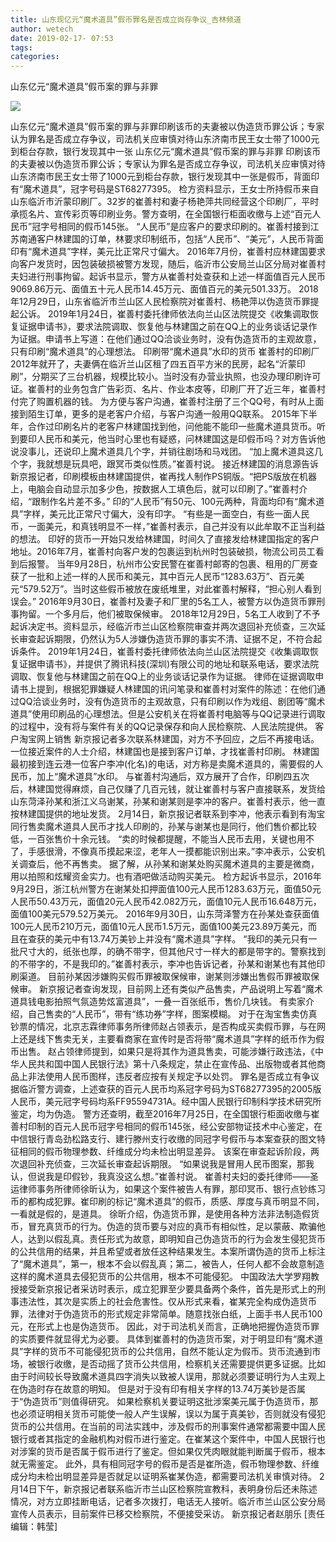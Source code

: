 ```yaml
---
title: 山东现亿元“魔术道具”假币罪名是否成立尚存争议_吉林频道
author: wetech
date: 2019-02-17- 07:53
tags: 
categories: 
---
```

山东亿元“魔术道具”假币案的罪与非罪
<!-- more -->
                
<img align="center" border="0" src="http://p2.ifengimg.com/a/2016/0810/204c433878d5cf9size1_w16_h16.png" />
                
            
山东亿元“魔术道具”假币案的罪与非罪印刷该币的夫妻被以伪造货币罪公诉；专家认为罪名是否成立存争议，司法机关应审慎对待山东济南市民王女士带了1000元到柜台存款，银行发现其中一张
山东亿元“魔术道具”假币案的罪与非罪
印刷该币的夫妻被以伪造货币罪公诉；专家认为罪名是否成立存争议，司法机关应审慎对待
山东济南市民王女士带了1000元到柜台存款，银行发现其中一张是假币，背面印有“魔术道具”，冠字号码是ST68277395。
检方资料显示，王女士所持假币来自山东临沂市沂蒙印刷厂。32岁的崔善村和妻子杨艳萍共同经营这个印刷厂，平时承揽名片、宣传彩页等印刷业务。警方查明，在全国银行柜面收缴与上述“百元人民币”冠字号相同的假币145张。
“人民币”是应客户的要求印刷的。崔善村接到江苏南通客户林建国的订单，林要求印制纸币，包括“人民币”、“美元”，人民币背面印有“魔术道具”字样，美元比正常尺寸偏大。
2016年7月份，崔善村应林建国要求向客户发货时，因包装破损被警方发现，随后，临沂市公安局兰山区分局对崔善村夫妇进行刑事拘留。起诉书显示，警方从崔善村处查获和上述一样面值百元人民币9069.86万元、面值五十元人民币14.45万元、面值百元的美元501.33万。
2018年12月29日，山东省临沂市兰山区人民检察院对崔善村、杨艳萍以伪造货币罪提起公诉。
2019年1月24日，崔善村委托律师依法向兰山区法院提交《收集调取恢复证据申请书》，要求法院调取、恢复他与林建国之前在QQ上的业务谈话记录作为证据。申请书上写道：在他们通过QQ洽谈业务时，没有伪造货币的主观故意，只有印刷“魔术道具”的心理想法。
印刷带“魔术道具”水印的货币
崔善村的印刷厂2012年就开了，夫妻俩在临沂兰山区租了四五百平方米的民房，起名“沂蒙印刷”，分期买了三台机器，规模比较小。当时没有办营业执照，也没办理印刷许可证。崔善村的业务包含广告彩页、名片、作业本皮等，印刷厂开了近三年，崔善村付完了购置机器的钱。
为方便与客户沟通，崔善村注册了三个QQ号，有时从上面接到陌生订单，更多的是老客户介绍，与客户沟通一般用QQ联系。
2015年下半年，合作过印刷名片的老客户林建国找到他，问他能不能印一些魔术道具货币。听到要印人民币和美元，他当时心里也有疑惑，问林建国这是印假币吗？对方告诉他说没事儿，还说印上魔术道具几个字，并销往剧场和马戏团。
“加上魔术道具这几个字，我就想是玩具吧，跟冥币类似性质。”崔善村说。
接近林建国的消息源告诉新京报记者，印刷模板由林建国提供，崔再找人制作PS铜版。“把PS版放在机器上，电脑会自动显示加多少色，按数据人工填色后，就可以印刷了。”崔善村介绍，“跟制作名片差不多。”
印的“人民币”有50元、100元两种，背面均印有“魔术道具”字样，美元比正常尺寸偏大，没有印字。
“有些是一面空白，有些一面人民币，一面美元，和真钱明显不一样，”崔善村表示，自己并没有以此牟取不正当利益的想法。
印好的货币一开始只发给林建国，时间久了直接发给林建国指定的客户地址。2016年7月，崔善村向客户发的包裹运到杭州时包装破损，物流公司员工看到后报警。
当年9月28日，杭州市公安民警在崔善村邮寄的包裹、租用的厂房查获了一批和上述一样的人民币和美元，其中百元人民币“1283.63万”、百元美元“579.52万”。当时这些假币被放在废纸堆里，对此崔善村解释，“担心别人看到误会。”
2016年9月30日，崔善村及妻子和厂里的5名工人，被警方以伪造货币罪刑事拘留。一个多月后，他们被取保候审。
2018年12月29日，5名工人收到了不予起诉决定书。资料显示，经临沂市兰山区检察院审查并两次退回补充侦查，三次延长审查起诉期限，仍然认为5人涉嫌伪造货币罪的事实不清、证据不足，不符合起诉条件。
2019年1月24日，崔善村委托律师依法向兰山区法院提交《收集调取恢复证据申请书》，并提供了腾讯科技(深圳)有限公司的地址和联系电话，要求法院调取、恢复他与林建国之前在QQ上的业务谈话记录作为证据。
律师在证据调取申请书上提到，根据犯罪嫌疑人林建国的讯问笔录和崔善村对案件的陈述：在他们通过QQ洽谈业务时，没有伪造货币的主观故意，只有印刷以作为戏组、剧团等“魔术道具”使用印刷品的心理想法。但是公安机关在将崔善村电脑等与QQ记录进行调取的过程中，没有将与案件有关的QQ记录保存和向人民检察院、人民法院提供。
客户淘宝网上销售
新京报记者多次联系林建国，对方不予回应，之后不再接电话。一位接近案件的人士介绍，林建国也是接到客户订单，才找崔善村印刷。
林建国最初接到连云港一位客户李冲(化名)的电话，对方称是卖魔术道具的，需要假的人民币，加上“魔术道具”水印。
与崔善村沟通后，双方展开了合作，印刷四五次后，林建国觉得麻烦，自己仅赚了几百元钱，就让崔善村与客户直接联系，发货给山东菏泽孙某和浙江义乌谢某，孙某和谢某则是李冲的客户。崔善村表示，他一直按林建国提供的地址发货。
2月14日，新京报记者联系到李冲，他表示看到有淘宝同行售卖魔术道具人民币才找人印刷的，孙某与谢某也是同行，他们售价都比较低，一百张售价十余元钱。
“卖的时候都提醒，不能当人民币去用，关键也用不了，手感很滑，不像真币摸起来涩，老年人一摸都能识别出来。”李冲表示，公安机关调查后，他不再售卖。
据了解，从孙某和谢某处购买魔术道具的主要是微商，用以拍照和炫耀资金实力。也有酒吧做活动购买美元。
检方起诉书显示，2016年9月29日，浙江杭州警方在谢某处扣押面值100元人民币1283.63万元，面值50元人民币50.43万元，面值20元人民币42.082万元，面值10元人民币16.648万元，面值100美元579.52万美元。
2016年9月30日，山东菏泽警方在孙某处查获面值100元人民币210万元，面值10元人民币1.5万元，面值100美元23.89万美元，而且在查获的美元中有13.74万美钞上并没有“魔术道具”字样。
“我印的美元只有一批尺寸大的，纸张也厚，的确不带字，但其他尺寸一样大的都是带字的。警察找到的不带字的，不是我印的。”崔善村表示，李冲也告诉记者，孙某和谢某也有其他印刷渠道。
目前孙某因涉嫌购买假币罪被取保候审，谢某则涉嫌出售假币罪被取保候审。
新京报记者查询发现，目前网上还有类似产品售卖，产品说明上写着“魔术道具钱电影拍照气氛造势炫富道具”，一叠一百张纸币，售价几块钱。
有卖家介绍，自己售卖的“人民币”，带有“练功券”字样，图案模糊。
对于在淘宝售卖仿真钞票的情况，北京志霖律师事务所律师赵占领表示，是否构成买卖假币罪，与在网上还是线下售卖无关，主要看商家在宣传时是否将带“魔术道具”字样的纸币作为假币出售。
赵占领律师提到，如果只是将其作为道具售卖，可能涉嫌行政违法，《中华人民共和国中国人民银行法》第十八条规定，禁止在宣传品、出版物或者其他商品上非法使用人民币图样，违反者应按有关规定予以处罚。
罪名是否成立有争议
据临沂警方调查，上述查获的百元人民币均系冠字号码为ST68277395的2005版人民币，美元冠字号码均系FF95594731A。经中国人民银行印制科学技术研究所鉴定，均为伪造。
警方还查明，截至2016年7月25日，在全国银行柜面收缴与崔善村印制的百元人民币冠字号相同的假币145张，经公安部物证技术中心鉴定，在中信银行青岛劲松路支行、建行滕州支行收缴的同冠字号假币与本案查获的图文特征相同的假币物理参数、纤维成分均未检出明显差异。
该案在审查起诉阶段，两次退回补充侦查，三次延长审查起诉期限。
“如果说我是冒用人民币图案，那我认，但说我是印假钞，我真没这么想。”崔善村说。
崔善村夫妇的委托律师——圣运律师事务所律师徐昕认为，如果这个案件被告人有罪，那印冥币、银行点钞练习币的都构成犯罪。崔印刷的标记“魔术道具”的假币，质感、厚度与真币明显不同，一看就是假的，是道具。
徐昕介绍，伪造货币罪，是使用各种方法非法制造假货币，冒充真货币的行为。伪造的货币要与对应的真币有相似性，足以蒙蔽、欺骗他人，达到以假乱真。责任形式为故意，即明知自己伪造货币的行为会发生侵犯货币的公共信用的结果，并且希望或者放任这种结果发生。本案所谓伪造的货币上标注了“魔术道具”，第一，根本不会以假乱真；第二，被告人，任何人都不会故意制造这样的魔术道具去侵犯货币的公共信用，根本不可能侵犯。
中国政法大学罗翔教授接受新京报记者采访时表示，成立犯罪至少要具备两个条件，首先是形式上的刑事违法性，其次是实质上的社会危害性。仅从形式来看，崔某完全构成伪造货币罪，法律对于伪造货币的形式规定非常简单。随意找张白纸，上面手书人民币100元，在形式上也是伪造货币。
因此，对于司法机关而言，正确地把握伪造货币罪的实质要件就显得尤为必要。
具体到崔善村的伪造货币案，对于明显印有“魔术道具”字样的货币不可能侵犯货币的公共信用，自然不能认定为假币。货币流通到市场，被银行收缴，是否动摇了货币公共信用，检察机关还需要提供更多证据。比如由于时间较长导致魔术道具四字消失以致被人误用，那就必须要证明行为人主观上在伪造时存在故意的明知。
但是对于没有印有相关字样的13.74万美钞是否属于“伪造货币”则值得研究。
如果检察机关要证明这批涉案美元属于伪造货币，那也必须证明相关货币可能使一般人产生误解，误以为属于真美钞，否则就没有侵犯货币的公共信用。在当前的司法实践中，涉及假币的刑事案件通常都需要中国人民银行或者其指定的金融机构对假币进行鉴定。在崔某这个案件中，中国人民银行也对涉案的货币是否属于假币进行了鉴定。但如果仅凭肉眼就能判断属于假币，根本就无需鉴定。
此外，具有相同冠字号的假币是否是崔所造，假币物理参数、纤维成分均未检出明显差异是否就足以证明系崔某伪造，都需要司法机关审慎对待。
2月14日下午，新京报记者联系临沂市兰山区检察院宣教科，表明身份后还未陈述情况，对方立即挂断电话，记者多次拨打，电话无人接听。临沂市兰山区公安分局宣传人员表示，目前案件已移交检察院，不便接受采访。
新京报记者赵朋乐
[责任编辑：韩莹]
            
